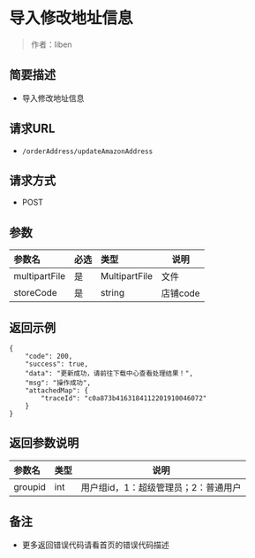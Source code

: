 # 导入修改地址信息

> 作者：liben

## 简要描述

- 导入修改地址信息

## 请求URL
- ` /orderAddress/updateAmazonAddress `
  
## 请求方式
- POST 

## 参数

|参数名|必选|类型|说明|
|:----    |:---|:----- |-----   |
|multipartFile |是  |MultipartFile |文件   |
|storeCode |是  |string |店铺code   |

## 返回示例 

``` 
{
    "code": 200,
    "success": true,
    "data": "更新成功，请前往下载中心查看处理结果！",
    "msg": "操作成功",
    "attachedMap": {
        "traceId": "c0a873b4163184112201910046072"
    }
}
```

## 返回参数说明 

|参数名|类型|说明|
|:-----  |:-----|-----                           |
|groupid |int   |用户组id，1：超级管理员；2：普通用户  |

## 备注 

- 更多返回错误代码请看首页的错误代码描述